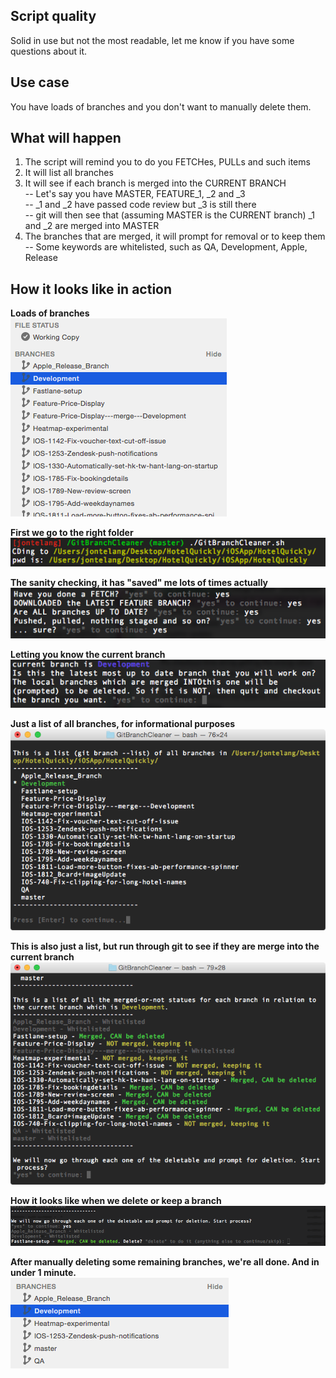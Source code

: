 ## Script quality

Solid in use but not the most readable, let me know if you have some questions about it.


## Use case

You have loads of branches and you don't want to manually delete them.


## What will happen

1. The script will remind you to do you FETCHes, PULLs and such items  
2. It will list all branches   
3. It will see if each branch is merged into the CURRENT BRANCH  
 -- Let's say you have MASTER, FEATURE_1, _2 and _3  
 -- _1 and _2 have passed code review but _3 is still there  
 -- git will then see that (assuming MASTER is the CURRENT branch) _1 and _2 are merged into MASTER  
4. The branches that are merged, it will prompt for removal or to keep them  
 -- Some keywords are whitelisted, such as QA, Development, Apple, Release  


## How it looks like in action

**Loads of branches**  
![](images/1.png)  

**First we go to the right folder**  
![](images/2.png)  

**The sanity checking, it has "saved" me lots of times actually**  
![](images/3.png)  

**Letting you know the current branch**  
![](images/4.png)  

**Just a list of all branches, for informational purposes**  
![](images/5.png)  

**This is also just a list, but run through git to see if they are merge into the current branch**  
![](images/6.png)  

**How it looks like when we delete or keep a branch**  
![](images/7.gif)  

**After manually deleting some remaining branches, we're all done. And in under 1 minute.**  
![](images/8.png)  
